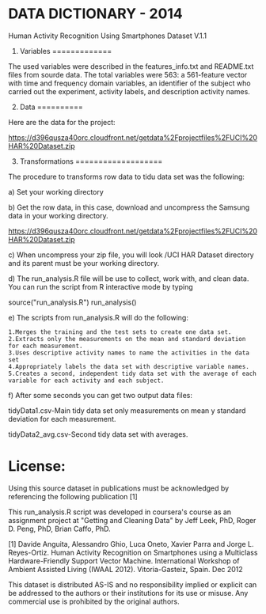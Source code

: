 DATA DICTIONARY - 2014 
=======================
Human Activity Recognition Using Smartphones Dataset
V.1.1

1. Variables
=============

The used variables were described in the features_info.txt and README.txt files from sourde data. The total variables were 563: a 561-feature vector with time and frequency domain variables, an identifier of the subject who carried out the experiment, activity labels, and description activity names.

 
2. Data
==========

Here are the data for the project:

https://d396qusza40orc.cloudfront.net/getdata%2Fprojectfiles%2FUCI%20HAR%20Dataset.zip


3. Transformations
===================

The procedure to transforms row data to tidu data set was the following: 

a) Set your working directory

b) Get the row data, in this case, download and uncompress the Samsung data in your working directory.

https://d396qusza40orc.cloudfront.net/getdata%2Fprojectfiles%2FUCI%20HAR%20Dataset.zip

c) When uncompress your zip file, you will look /UCI HAR Dataset directory and its parent must be your working directory.

d) The run_analysis.R file will be use to collect, work with, and clean data. You can run the script from R interactive mode by typing

source("run_analysis.R")
run_analysis()

e) The scripts from run_analysis.R will do the following:


    1.Merges the training and the test sets to create one data set.
    2.Extracts only the measurements on the mean and standard deviation for each measurement.
    3.Uses descriptive activity names to name the activities in the data set
    4.Appropriately labels the data set with descriptive variable names.
    5.Creates a second, independent tidy data set with the average of each variable for each activity and each subject.

f) After some seconds you can get two output data files:

tidyData1.csv-Main tidy data set only measurements on mean y standard deviation for each measurement.

tidyData2_avg.csv-Second tidy data set with averages.


License:
=========

Using this source dataset in publications must be acknowledged by referencing the following publication [1]

This run_analysis.R script was developed in coursera's course as an assignment project at "Getting and Cleaning Data" by Jeff Leek, PhD, Roger D. Peng, PhD, Brian Caffo, PhD.

[1] Davide Anguita, Alessandro Ghio, Luca Oneto, Xavier Parra and Jorge L. Reyes-Ortiz. Human Activity Recognition on Smartphones using a Multiclass Hardware-Friendly Support Vector Machine. International Workshop of Ambient Assisted Living (IWAAL 2012). Vitoria-Gasteiz, Spain. Dec 2012

This dataset is distributed AS-IS and no responsibility implied or explicit can be addressed to the authors or their institutions for its use or misuse. Any commercial use is prohibited by the original authors.
